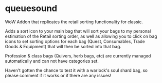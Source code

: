 # queuesound

WoW Addon that replicates the retail sorting functionality for classic.

Adds a sort icon to your main bag that will sort your bags to my personal estimation of the Retail sorting order, as well as allowing you to click on bag icons to set sorting options for each bag (Quest, Consumables, Trade Goods & Equipment) that will then be sorted into that bag.

Profession & class bags (Quivers, herb bags, etc) are currently managed automatically and can not have categories set.

Haven't gotten the chance to test it with a warlock's soul shard bag, so please comment if it works or if there are any issues!
